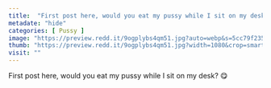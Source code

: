 ```yaml
---
title:  "First post here, would you eat my pussy while I sit on my desk? 😋"
metadate: "hide"
categories: [ Pussy ]
image: "https://preview.redd.it/9ogplybs4qm51.jpg?auto=webp&s=5cc79f2350bc7ae7ccbd6121aed2260807ebb343"
thumb: "https://preview.redd.it/9ogplybs4qm51.jpg?width=1080&crop=smart&auto=webp&s=649c9516c537dd2134e85bb5fd564cd98256a8e9"
visit: ""
---
```

First post here, would you eat my pussy while I sit on my desk? 😋
